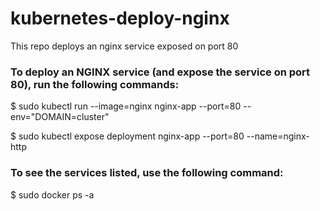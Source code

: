 # kubernetes-deploy-nginx
This repo deploys an nginx service exposed on port 80


### To deploy an NGINX service (and expose the service on port 80), run the following commands:

$ sudo kubectl run --image=nginx nginx-app --port=80 --env="DOMAIN=cluster"

$ sudo kubectl expose deployment nginx-app --port=80 --name=nginx-http

### To see the services listed, use the following command:

$ sudo docker ps -a
